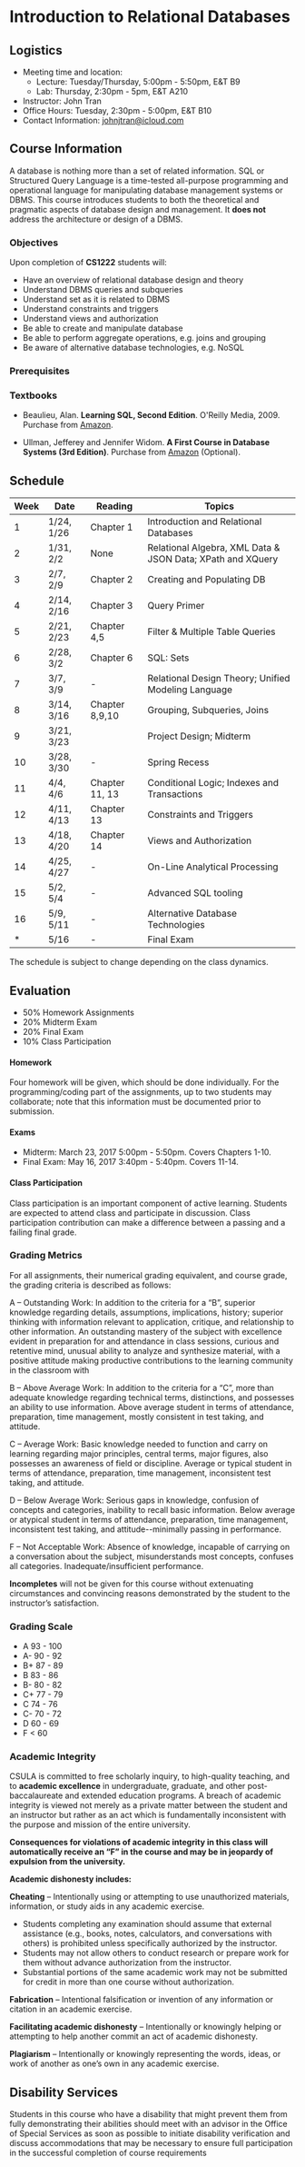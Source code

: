 # Introduction to Relational Databases

## Logistics

* Meeting time and location:
  * Lecture: Tuesday/Thursday, 5:00pm - 5:50pm, E&T B9
  * Lab: Thursday, 2:30pm - 5pm, E&T A210
* Instructor: John Tran
* Office Hours: Tuesday, 2:30pm - 5:00pm, E&T B10
* Contact Information: johnjtran@icloud.com

## Course Information

A database is nothing more than a set of related information.  SQL or Structured Query Language is a time-tested all-purpose programming and operational language for manipulating database management systems or DBMS.  This course introduces students to both the theoretical and pragmatic aspects of database design and management.  It **does not** address the architecture or design of a DBMS.

### Objectives

Upon completion of **CS1222** students will:

- Have an overview of relational database design and theory
- Understand DBMS queries and subqueries
- Understand set as it is related to DBMS
- Understand constraints and triggers
- Understand views and authorization
- Be able to create and manipulate database
- Be able to perform aggregate operations, e.g. joins and grouping
- Be aware of alternative database technologies, e.g. NoSQL

### Prerequisites

### Textbooks

- Beaulieu, Alan.  **Learning SQL, Second Edition**.  O'Reilly Media, 2009.  Purchase from [Amazon](https://www.amazon.com/Learning-SQL-Master-Fundamentals/dp/0596520832).

- Ullman, Jefferey and Jennifer Widom.  **A First Course in Database Systems (3rd Edition)**.  Purchase from [Amazon](https://www.amazon.com/First-Course-Database-Systems-3rd/dp/013600637X) (Optional).

## Schedule

| Week | Date       | Reading | Topics |
| ---- | ---        | ---     | ---    |
| 1    | 1/24, 1/26 | Chapter 1 | Introduction and Relational Databases |
| 2    | 1/31, 2/2  | None | Relational Algebra, XML Data & JSON Data; XPath and XQuery |
| 3    | 2/7, 2/9   | Chapter 2 | Creating and Populating DB|
| 4    | 2/14, 2/16 | Chapter 3 | Query Primer |
| 5    | 2/21, 2/23 | Chapter 4,5 | Filter & Multiple Table Queries |
| 6    | 2/28, 3/2  | Chapter 6 | SQL: Sets |
| 7    | 3/7, 3/9   | - | Relational Design Theory; Unified Modeling Language |
| 8    | 3/14, 3/16 | Chapter 8,9,10 | Grouping, Subqueries, Joins |
| 9    | 3/21, 3/23 |  | Project Design; Midterm |
| 10   | 3/28, 3/30 | - | Spring Recess |
| 11   | 4/4, 4/6   | Chapter 11, 13 | Conditional Logic; Indexes and Transactions |
| 12   | 4/11, 4/13 | Chapter 13 | Constraints and Triggers |
| 13   | 4/18, 4/20 | Chapter 14 | Views and Authorization |
| 14   | 4/25, 4/27 | - | On-Line Analytical Processing |
| 15   | 5/2, 5/4   | - | Advanced SQL tooling |
| 16   | 5/9, 5/11  | - | Alternative Database Technologies |
| *    | 5/16       | - | Final Exam |

The schedule is subject to change depending on the class dynamics.

## Evaluation

* 50% Homework Assignments
* 20% Midterm Exam
* 20% Final Exam
* 10% Class Participation

#### Homework

Four homework will be given, which should be done individually.  For the programming/coding part of the assignments, up to two students may collaborate; note that this information must be documented prior to submission.

#### Exams

* Midterm: March 23, 2017 5:00pm - 5:50pm. Covers Chapters 1-10.
* Final Exam: May 16, 2017 3:40pm - 5:40pm. Covers 11-14.

#### Class Participation

Class participation is an important component of active learning.  Students are expected to attend class and participate in discussion.  Class participation contribution can make a difference between a passing and a failing final grade.

### Grading Metrics

For all assignments, their numerical grading equivalent, and course grade, the grading criteria is described as follows:

A – Outstanding Work: In addition to the criteria for a “B”, superior knowledge regarding details, assumptions,
implications, history; superior thinking with information relevant to application, critique, and relationship to other information. An outstanding mastery of the subject with excellence evident in preparation for and attendance in class sessions, curious and retentive mind, unusual ability to analyze and synthesize material, with a positive attitude making productive contributions to the learning community in the classroom with

B – Above Average Work: In addition to the criteria for a “C”, more than adequate knowledge regarding technical terms, distinctions, and possesses an ability to use information. Above average student in terms of attendance, preparation, time management, mostly consistent in test taking, and attitude.

C – Average Work: Basic knowledge needed to function and carry on learning regarding major principles, central terms, major figures, also possesses an awareness of field or discipline. Average or typical student in terms of attendance, preparation, time management, inconsistent test taking, and attitude.

D – Below Average Work: Serious gaps in knowledge, confusion of concepts and categories, inability to recall basic information. Below average or atypical student in terms of attendance, preparation, time management, inconsistent test taking, and attitude--minimally passing in performance.

F – Not Acceptable Work: Absence of knowledge, incapable of carrying on a conversation about the subject, misunderstands most concepts, confuses all categories. Inadequate/insufficient performance.

**Incompletes** will not be given for this course without extenuating circumstances and convincing reasons demonstrated by the student to the instructor’s satisfaction.

### Grading Scale

* A  93 - 100
* A- 90 - 92
* B+ 87 - 89
* B  83 - 86
* B- 80 - 82
* C+ 77 - 79
* C  74 - 76
* C- 70 - 72
* D  60 - 69
* F  < 60

### Academic Integrity

CSULA is committed to free scholarly inquiry, to high-quality teaching, and to **academic excellence** in undergraduate, graduate, and other post-baccalaureate and extended education programs.  A breach of academic integrity is viewed not merely as a private matter between the student and an instructor but rather as an act which is fundamentally inconsistent with the purpose and mission of the entire university.

**Consequences for violations of academic integrity in this class will automatically receive an “F” in the course and may be in jeopardy of expulsion from the university.**

**Academic dishonesty includes:**

**Cheating** – Intentionally using or attempting to use unauthorized materials, information, or study aids in any academic exercise.
   * Students completing any examination should assume that external assistance (e.g., books, notes, calculators, and conversations with others) is prohibited unless specifically authorized by the instructor.
   * Students may not allow others to conduct research or prepare work for them without advance authorization from the instructor.
   * Substantial portions of the same academic work may not be submitted for credit in more than one course without authorization.

**Fabrication** – Intentional falsification or invention of any information or citation in an academic exercise.

**Facilitating academic dishonesty** – Intentionally or knowingly helping or attempting to help another commit an act of academic dishonesty.

**Plagiarism** – Intentionally or knowingly representing the words, ideas, or work of another as one’s own in any academic exercise.

## Disability Services

Students in this course who have a disability that might prevent them from fully demonstrating their abilities should meet with an advisor in the Office of Special Services as soon as possible to initiate disability verification and discuss accommodations that may be necessary to ensure full participation in the successful completion of course requirements
